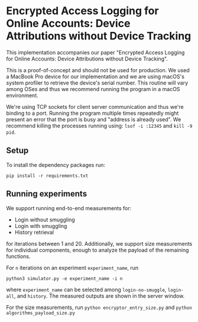 # Encrypted Access Logging for Online Accounts: Device Attributions without Device Tracking

This implementation accompanies our paper "Encrypted Access Logging for Online Accounts: Device Attributions without Device Tracking".

This is a proof-of-concept and should not be used for production. We used a MacBook Pro device for our implementation and we are using macOS's system profiler to 
retrieve the device's serial number. This routine will vary among OSes and thus we recommend running the program in a macOS environment.  

We're using TCP sockets for client server communication and thus we're binding to a port. Running the program multiple times repeatedly might present an error that 
the port is busy and "address is already used". We recommend killing the processes running using: `lsof -i :12345` and `kill -9 pid`.

## Setup
To install the dependency packages run:
```
pip install -r requirements.txt
```

## Running experiments
We support running end-to-end measurements for:
- Login without smuggling 
- Login with smuggling
- History retrieval

for iterations between 1 and 20. Additionally, we support size measurements for individual components, enough to analyze the payload of the remaining functions. 


For `n` iterations on an experiment `experiment_name`, run 
```
python3 simulator.py -e experiment_name -i n
```
where `experiment_name` can be selected among `login-no-smuggle`, `login-all`, and `history`.
The measured outputs are shown in the server window.

For the size measurements, run
`python encryptor_entry_size.py`
and
`python algorithms_payload_size.py`

